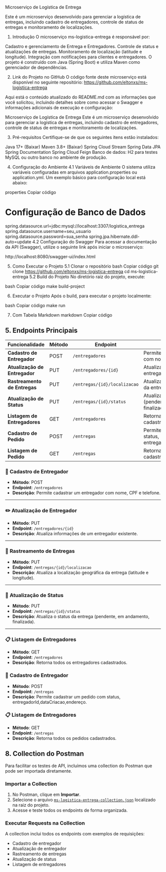 Microserviço de Logística de Entrega

Este é um microserviço desenvolvido para gerenciar a logística de entregas, incluindo cadastro de entregadores, controle de status de entregas e monitoramento de localizações.

1. Introdução
   O microserviço ms-logistica-entrega é responsável por:

Cadastro e gerenciamento de Entrega e Entregadores.
Controle de status e atualizações de entregas.
Monitoramento de localização (latitude e longitude).
Integração com notificações para clientes e entregadores.
O projeto é construído com Java (Spring Boot) e utiliza Maven como gerenciador de dependências.


2. Link do Projeto no GitHub
   O código fonte deste microserviço está disponível no seguinte repositório: https://github.com/eltonxs/ms-logistica-entrega



Aqui está o conteúdo atualizado do README.md com as informações que você solicitou, incluindo detalhes sobre como acessar o Swagger e informações adicionais de execução e configuração:

Microserviço de Logística de Entrega
Este é um microserviço desenvolvido para gerenciar a logística de entregas, incluindo cadastro de entregadores, controle de status de entregas e monitoramento de localizações.

3. Pré-requisitos
Certifique-se de que os seguintes itens estão instalados:

Java 17+ (Baixar)
Maven 3.8+ (Baixar)
Spring Cloud Stream
Spring Data JPA
Spring Documentation
Spring Cloud
Feign
Banco de dados:
H2 para testes
MySQL ou outro banco no ambiente de produção.

4. Configuração do Ambiente
   4.1 Variáveis de Ambiente
   O sistema utiliza variáveis configuradas em arquivos application.properties ou application.yml. Um exemplo básico para configuração local está abaixo:

properties
Copiar código
# Configuração de Banco de Dados
spring.datasource.url=jdbc:mysql://localhost:3307/logistica_entrega
spring.datasource.username=seu_usuario
spring.datasource.password=sua_senha
spring.jpa.hibernate.ddl-auto=update
4.2 Configuração do Swagger
Para acessar a documentação da API (Swagger), utilize o seguinte link após iniciar o microserviço:

http://localhost:8080/swagger-ui/index.html

5. Como Executar o Projeto
   5.1 Clonar o repositório
   bash
   Copiar código
   git clone https://github.com/eltonxs/ms-logistica-entrega
   cd ms-logistica-entrega
   5.2 Build do Projeto
   No diretório raiz do projeto, execute:

bash
Copiar código
make build-project

6. Executar o Projeto
   Após o build, para executar o projeto localmente:

bash
Copiar código
make run

7. Com Tabela Markdown
      markdown
      Copiar código
## 5. Endpoints Principais

| Funcionalidade                | Método | Endpoint                     | Descrição                                                                 |
|-------------------------------|--------|------------------------------|---------------------------------------------------------------------------|
| **Cadastro de Entregador**    | POST   | `/entregadores`              | Permite cadastrar um entregador com nome, CPF e telefone.                 |
| **Atualização de Entregador** | PUT    | `/entregadores/{id}`         | Atualiza informações de um entregador existente.                          |
| **Rastreamento de Entregas**  | PUT    | `/entregas/{id}/localizacao` | Atualiza a localização geográfica da entrega (latitude e longitude).      |
| **Atualização de Status**     | PUT    | `/entregas/{id}/status`      | Atualiza o status da entrega (pendente, em andamento, finalizada).        |
| **Listagem de Entregadores**  | GET    | `/entregadores`              | Retorna todos os entregadores cadastrados.                                |
| **Cadastro de Pedido**        | POST   | `/entregas`                  | Permite cadastrar um pedido com status, entregadorId,dataCriacao,endereço |
| **Listagem de Pedido**        | GET    | `/entregas`                  | Retorna todos os pedidos cadastrados.                                     |

### 🚚 **Cadastro de Entregador**
- **Método**: POST
- **Endpoint**: `/entregadores`
- **Descrição**: Permite cadastrar um entregador com nome, CPF e telefone.

---

### ✏️ **Atualização de Entregador**
- **Método**: PUT
- **Endpoint**: `/entregadores/{id}`
- **Descrição**: Atualiza informações de um entregador existente.

---

### 📍 **Rastreamento de Entregas**
- **Método**: PUT
- **Endpoint**: `/entregas/{id}/localizacao`
- **Descrição**: Atualiza a localização geográfica da entrega (latitude e longitude).

---

### 🔄 **Atualização de Status**
- **Método**: PUT
- **Endpoint**: `/entregas/{id}/status`
- **Descrição**: Atualiza o status da entrega (pendente, em andamento, finalizada).

---

### 📋 **Listagem de Entregadores**
- **Método**: GET
- **Endpoint**: `/entregadores`
- **Descrição**: Retorna todos os entregadores cadastrados.

### 🚚 **Cadastro de Entregador**
- **Método**: POST
- **Endpoint**: `/entregas`
- **Descrição**: Permite cadastrar um pedido com status, entregadorId,dataCriacao,endereço.

### 📋 **Listagem de Entregadores**
- **Método**: GET
- **Endpoint**: `/entregas`
- **Descrição**: Retorna todos os pedidos cadastrados.


## 8. Collection do Postman

Para facilitar os testes de API, incluímos uma collection do Postman que pode ser importada diretamente.

### **Importar a Collection**

1. No Postman, clique em **Importar**.
2. Selecione o arquivo [`ms-logistica-entrega-collection.json`](ms-logistica-entrega-collection.json) localizado na raiz do projeto.
3. Acesse e teste todos os endpoints de forma organizada.

### **Executar Requests na Collection**

A collection inclui todos os endpoints com exemplos de requisições:
- Cadastro de entregador
- Atualização de entregador
- Rastreamento de entregas
- Atualização de status
- Listagem de entregadores